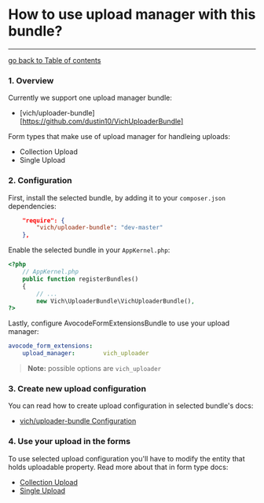 # How to use upload manager with this bundle?
------------------------------------------------

[go back to Table of contents][back-to-index]

[back-to-index]: https://github.com/avocode/FormExtensions/blob/master/Resources/doc/documentation.md

### 1. Overview

Currently we support one upload manager bundle:

* [vich/uploader-bundle][https://github.com/dustin10/VichUploaderBundle]

Form types that make use of upload manager for handleing uploads:

* Collection Upload
* Single Upload

### 2. Configuration

First, install the selected bundle, by adding it to your `composer.json` dependencies:

```json
    "require": {
        "vich/uploader-bundle": "dev-master"
    },
```

Enable the selected bundle in your `AppKernel.php`:

```php
<?php
    // AppKernel.php
    public function registerBundles()
    {
        // ...
        new Vich\UploaderBundle\VichUploaderBundle(),
?>
```

Lastly, configure AvocodeFormExtensionsBundle to use your upload manager:

```yaml
avocode_form_extensions:
    upload_manager:        vich_uploader
```

> **Note:** possible options are `vich_uploader`

### 3. Create new upload configuration

You can read how to create upload configuration in selected bundle's docs:

* [vich/uploader-bundle Configuration](https://github.com/dustin10/VichUploaderBundle/blob/master/Resources/doc/index.md#configuration)

### 4. Use your upload in the forms

To use selected upload configuration you'll have to modify the entity that holds 
uploadable property. Read more about that in form type docs:

* [Collection Upload](https://github.com/avocode/FormExtensions/blob/master/Resources/doc/collection-upload/overview.md)
* [Single Upload](https://github.com/avocode/FormExtensions/blob/master/Resources/doc/single-upload/overview.md)